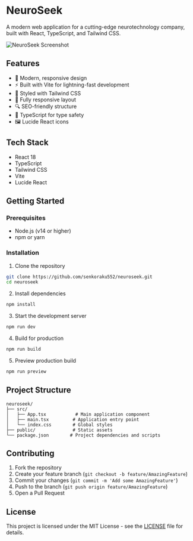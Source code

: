 # NeuroSeek

A modern web application for a cutting-edge neurotechnology company, built with React, TypeScript, and Tailwind CSS.

![NeuroSeek Screenshot](https://images.unsplash.com/photo-1507413245164-6160d8298b31?auto=format&fit=crop&w=800&q=80)

## Features

- 🧠 Modern, responsive design
- ⚡ Built with Vite for lightning-fast development
- 🎨 Styled with Tailwind CSS
- 📱 Fully responsive layout
- 🔍 SEO-friendly structure
- 🎯 TypeScript for type safety
- 🖼️ Lucide React icons

## Tech Stack

- React 18
- TypeScript
- Tailwind CSS
- Vite
- Lucide React

## Getting Started

### Prerequisites

- Node.js (v14 or higher)
- npm or yarn

### Installation

1. Clone the repository

```bash
git clone https://github.com/senkoraku552/neuroseek.git
cd neuroseek
```

2. Install dependencies

```bash
npm install
```

3. Start the development server

```bash
npm run dev
```

4. Build for production

```bash
npm run build
```

5. Preview production build

```bash
npm run preview
```

## Project Structure

```
neuroseek/
├── src/
│   ├── App.tsx           # Main application component
│   ├── main.tsx         # Application entry point
│   └── index.css        # Global styles
├── public/              # Static assets
└── package.json        # Project dependencies and scripts
```

## Contributing

1. Fork the repository
2. Create your feature branch (`git checkout -b feature/AmazingFeature`)
3. Commit your changes (`git commit -m 'Add some AmazingFeature'`)
4. Push to the branch (`git push origin feature/AmazingFeature`)
5. Open a Pull Request

## License

This project is licensed under the MIT License - see the [LICENSE](LICENSE) file for details.
